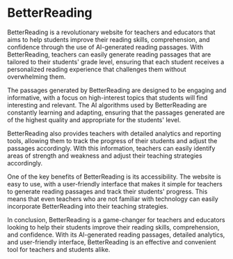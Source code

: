 # BetterReading

BetterReading is a revolutionary website for teachers and educators that aims to help students improve their reading skills, comprehension, and confidence through the use of AI-generated reading passages. With BetterReading, teachers can easily generate reading passages that are tailored to their students' grade level, ensuring that each student receives a personalized reading experience that challenges them without overwhelming them.

The passages generated by BetterReading are designed to be engaging and informative, with a focus on high-interest topics that students will find interesting and relevant. The AI algorithms used by BetterReading are constantly learning and adapting, ensuring that the passages generated are of the highest quality and appropriate for the students' level.

BetterReading also provides teachers with detailed analytics and reporting tools, allowing them to track the progress of their students and adjust the passages accordingly. With this information, teachers can easily identify areas of strength and weakness and adjust their teaching strategies accordingly.

One of the key benefits of BetterReading is its accessibility. The website is easy to use, with a user-friendly interface that makes it simple for teachers to generate reading passages and track their students' progress. This means that even teachers who are not familiar with technology can easily incorporate BetterReading into their teaching strategies.

In conclusion, BetterReading is a game-changer for teachers and educators looking to help their students improve their reading skills, comprehension, and confidence. With its AI-generated reading passages, detailed analytics, and user-friendly interface, BetterReading is an effective and convenient tool for teachers and students alike.
